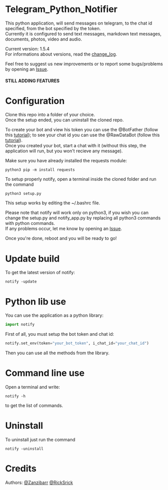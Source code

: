 # Telegram_Python_Notifier
This python application, will send messages on telegram, to the chat id specified, from the bot specified by the token.  
Currently it is configured to send text messages, markdown text messages, documents, photos, video and audio.  

Current version: 1.5.4  
For informations about versions, read the <a href="https://github.com/Zanzibarr/Telegram_Python_Notifier/blob/main/change_log.md">change_log</a>.    

Feel free to suggest us new improvements or to report some bugs/problems by opening an <a href="https://github.com/Zanzibarr/Telegram_Python_Notifier/issues">Issue</a>.  

#### STILL ADDING FEATURES

# Configuration
Clone this repo into a folder of your choice.  
Once the setup ended, you can uninstall the cloned repo.  

To create your bot and view his token you can use the @BotFather (follow this <a href="https://www.youtube.com/watch?v=aNmRNjME6mE">tutorial</a>); to see your chat id you can use the @RawDataBot (follow this <a href="https://www.youtube.com/watch?v=UPC5Ck1oU6k">tutorial</a>).  
Once you created your bot, start a chat with it (without this step, the application will run, but you won't recieve any message).  

Make sure you have already installed the requests module:
```shell
python3 pip -m install requests
```
To setup properly notify, open a terminal inside the cloned folder and run the command  
```shell
python3 setup.py
```
This setup works by editing the ~/.bashrc file.

Please note that notify will work only on python3, if you wish you can change the setup.py and notify_app.py by replacing all python3 commands with python commands.  
If any problems occur, let me know by opening an <a href="https://github.com/Zanzibarr/Telegram_Python_Notifier/issues">Issue</a>.  

Once you're done, reboot and you will be ready to go!

# Update build
To get the latest version of notify:
```shell
notify -update
```

# Python lib use
You can use the application as a python library:
```python
import notify
```

First of all, you must setup the bot token and chat id:
```python
notify.set_env(token="your_bot_token", i_chat_id="your_chat_id")
```

Then you can use all the methods from the library.  

# Command line use
Open a terminal and write:
```shell
notify -h
```
to get the list of commands.

# Uninstall
To uninstall just run the command
```shell
notify -uninstall
```

# Credits
Authors: <a href="https://github.com/Zanzibarr">@Zanzibarr</a> <a href="https://github.com/RickSrick">@RickSrick</a>
